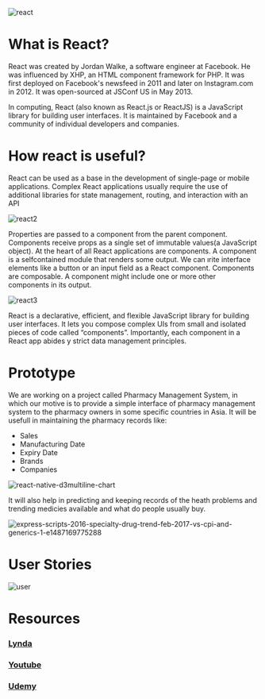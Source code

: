 ![react](https://user-images.githubusercontent.com/24455909/45919975-bf3f6a00-be52-11e8-9d73-5a68e768a9c6.png)

<h1>What is React?</h1>
<p>React was created by Jordan Walke, a software engineer at Facebook. He was influenced by XHP, an HTML component framework for PHP. It was first deployed on Facebook's newsfeed in 2011 and later on Instagram.com in 2012. It was open-sourced at JSConf US in May 2013.</p>
<p>In computing, React (also known as React.js or ReactJS) is a JavaScript library for building user interfaces. It is maintained by Facebook and a community of individual developers and companies.</p>


<h1>How react is useful?</h1>
<p>React can be used as a base in the development of single-page or mobile applications. Complex React applications usually require the use of additional libraries for state management, routing, and interaction with an API</p>

![react2](https://user-images.githubusercontent.com/24455909/45919987-f3b32600-be52-11e8-9f6e-76f9d0a72f5f.jpeg)

<p>Properties are passed to a component from the parent component. Components receive props as a single set of immutable values(a JavaScript object). At the heart of all React applications are components. A component is a selfcontained module that renders some output. We can ırite interface
elements like a button or an input field as a React component. Components
are composable. A component might include one or more other components
in its output.</p>

![react3](https://user-images.githubusercontent.com/24455909/45920004-3c6adf00-be53-11e8-9282-d22cad58f59c.png)

<p>React is a declarative, efficient, and flexible JavaScript library for building user interfaces. It lets you compose complex UIs from small and isolated pieces of code called “components”. Importantly, each component in a React app abides y strict data
management principles. </p>


<h1>Prototype</h1>

<p>We are working on a project called Pharmacy Management System, in which our motive is to provide a simple interface of pharmacy management system to the pharmacy owners in some specific countries in Asia. It will be usefull in maintaining the pharmacy records like:</p>
<ul>
<li>Sales</li>
<li>Manufacturing Date</li>
<li>Expiry Date</li>
<li>Brands</li>
<li>Companies</li>
</ul>

![react-native-d3multiline-chart](https://user-images.githubusercontent.com/24455909/46566837-00b42880-c8db-11e8-8c00-397b3c5316b4.png)

<p>It will also help in predicting and keeping records of the heath problems and trending medicies available and what do people usually buy.</p>

![express-scripts-2016-specialty-drug-trend-feb-2017-vs-cpi-and-generics-1-e1487169775288](https://user-images.githubusercontent.com/24455909/46566859-88019c00-c8db-11e8-9086-29ed792fdc99.png)

<h1>User Stories</h1>
 
 ![user](https://user-images.githubusercontent.com/24455909/46567288-686f7100-c8e5-11e8-9994-e70eadb5077a.jpg)
 

<h1>Resources</h1>
<h3><a href="https://www.lynda.com/React-js-tutorials/React-js-Essential-Training/496905-2.html">Lynda</a></h3>
<h3><a href="https://www.youtube.com/watch?v=JPT3bFIwJYA&list=PL55RiY5tL51oyA8euSROLjMFZbXaV7skS">Youtube</a></h3>

<h3><a href="https://www.udemy.com/react-redux/learn/v4/overview">Udemy</a></h3>
